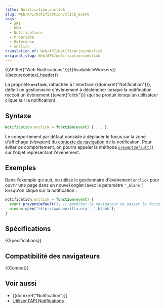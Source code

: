 ```yaml
---
title: Notification.onclick
slug: Web/API/Notification/click_event
tags:
  - API
  - DOM
  - Notifications
  - Propriété
  - Reference
  - onclick
translation_of: Web/API/Notification/onclick
original_slug: Web/API/notification/onclick
---
```


{{APIRef("Web Notifications")}}{{AvailableInWorkers}}{{securecontext_header}}

La propriété **`onclick`**, rattachée à l'interface {{domxref("Notification")}}, définit un gestionnaire d'évènement à déclencher lorsque la notification recçoit un évènement {{event("click")}} (qui se produit lorsqu'un utilisateur clique sur la notification).

## Syntaxe

```js
Notification.onclick = function(event) { ... };
```

Le comportement par défaut consiste à déplacer le focus sur la zone d'affichage (_viewport_) du [contexte de navigation](https://html.spec.whatwg.org/multipage/browsers.html#browsing-context) de la notification. Pour éviter ce comportement, on pourra appeler la méthode [`preventDefault()`](/fr/docs/Web/API/Event/preventDefault) sur l'objet représentant l'évènement.

## Exemples

Dans l'exemple qui suit, on utilise le gestionnaire d'évènement `onclick` pour ouvrir une page dans un nouvel onglet (avec le paramètre `'_blank'`) lorsqu'on clique sur la notification :

```js
notification.onclick = function(event) {
  event.preventDefault(); // empêcher le navigateur de passer le focus sur l'onglet de la navigation
  window.open('http://www.mozilla.org', '_blank');
}
```

## Spécifications

{{Specifications}}

## Compatibilité des navigateurs

{{Compat}}

## Voir aussi

- {{domxref("Notification")}}
- [Utiliser l'API Notifications](/fr/docs/Web/API/notification/Using_Web_Notifications)
